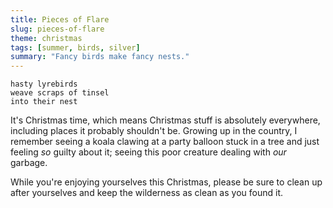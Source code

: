 ```yaml
---
title: Pieces of Flare
slug: pieces-of-flare
theme: christmas
tags: [summer, birds, silver]
summary: "Fancy birds make fancy nests."
---
```


```
hasty lyrebirds
weave scraps of tinsel
into their nest
```

It's Christmas time, which means Christmas stuff is absolutely everywhere, including places it probably shouldn't be.
Growing up in the country, I remember seeing a koala clawing at a party balloon stuck in a tree and just feeling *so* guilty about it; seeing this poor creature dealing with *our* garbage.

While you're enjoying yourselves this Christmas, please be sure to clean up after yourselves and keep the wilderness as clean as you found it.

